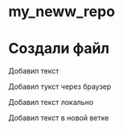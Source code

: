 # my_neww_repo
# Создали файл

Добавил текст

Добавил тукст через браузер

Добавил текст локально

Добавил текст в новой ветке
